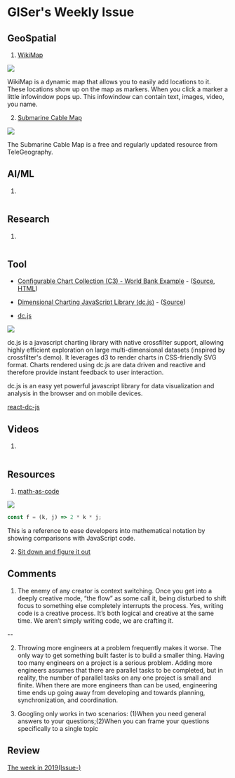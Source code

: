 # GISer's Weekly Issue

## GeoSpatial

1. [WikiMap](https://wikimap.wiki/?base=map&lat=0.0000&lon=-0.0000&showAll=true&wiki=enwiki&zoom=3)

![](https://www.google.com/url?sa=i&url=https%3A%2F%2Fwikimap.wiki%2F&psig=AOvVaw05RL3UXYZioNzMKyvP6snF&ust=1604379320060000&source=images&cd=vfe&ved=0CAIQjRxqFwoTCMiu---I4-wCFQAAAAAdAAAAABAO)

WikiMap is a dynamic map that allows you to easily add locations to it. These locations show up on the map as markers. When you click a marker a little infowindow pops up. This infowindow can contain text, images, video, you name.

2. [Submarine Cable Map](https://www.submarinecablemap.com/)

![](https://miro.medium.com/max/4084/1*13kqFSriWoCDwK30CFHKSQ.png)

The Submarine Cable Map is a free and regularly updated resource from TeleGeography.

## AI/ML

1. []()

![]()

## Research

1. []()

![]()

## Tool

- [Configurable Chart Collection (C3) - World Bank Example](http://drarmstr.github.io/chartcollection/examples/#worldbank) - ([Source](http://drarmstr.github.io/chartcollection/examples/#worldbank/source), [HTML](http://drarmstr.github.io/chartcollection/examples/#worldbank/html))
- [Dimensional Charting JavaScript Library (dc.js)](https://dc-js.github.io/dc.js/) - ([Source](https://dc-js.github.io/dc.js/docs/stock.html))

- [dc.js](https://dc-js.github.io/dc.js/)

![](https://github.com/dc-js/react-dc-js/raw/master/preview.gif)

dc.js is a javascript charting library with native crossfilter support, allowing highly efficient exploration on large multi-dimensional datasets (inspired by crossfilter's demo). It leverages d3 to render charts in CSS-friendly SVG format. Charts rendered using dc.js are data driven and reactive and therefore provide instant feedback to user interaction.

dc.js is an easy yet powerful javascript library for data visualization and analysis in the browser and on mobile devices.

[react-dc-js](https://github.com/dc-js/react-dc-js)

## Videos

1. []()

![]()

## Resources

1. [math-as-code](https://github.com/Jam3/math-as-code)

![](https://camo.githubusercontent.com/bef1a3f9f31367a668d2acad38d6f8299b262fd0/687474703a2f2f6c617465782e636f6465636f67732e636f6d2f7376672e6c617465783f78253230253341253344253230326b6a)

```js
const f = (k, j) => 2 * k * j;
```

This is a reference to ease developers into mathematical notation by showing comparisons with JavaScript code.

2. [Sit down and figure it out](https://zellwk.com/blog/figure-it-out/?ck_subscriber_id=170842630)

## Comments

1. The enemy of any creator is context switching. Once you get into a deeply creative mode, “the flow” as some call it, being disturbed to shift focus to something else completely interrupts the process. Yes, writing code is a creative process. It’s both logical and creative at the same time. We aren’t simply writing code, we are crafting it.

--[](https://humanwhocodes.com/blog/2012/06/12/the-care-and-feeding-of-software-engineers-or-why-engineers-are-grumpy/)

2. Throwing more engineers at a problem frequently makes it worse. The only way to get something built faster is to build a smaller thing. Having too many engineers on a project is a serious problem. Adding more engineers assumes that there are parallel tasks to be completed, but in reality, the number of parallel tasks on any one project is small and finite. When there are more engineers than can be used, engineering time ends up going away from developing and towards planning, synchronization, and coordination.

3. Googling only works in two scenarios: (1)When you need general answers to your questions;(2)When you can frame your questions specifically to a single topic

## Review

[The week in 2019(Issue-)](https://github.com/lkcozy/weekly/blob/master/docs/issue-.md)

